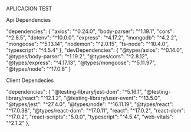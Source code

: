 APLICACION
TEST

Api Dependencies

"dependencies": {
"axios": "^0.24.0",
"body-parser": "^1.19.1",
"cors": "^2.8.5",
"dotenv": "^10.0.0",
"express": "^4.17.2",
"mongodb": "^4.2.2",
"mongoose": "^5.13.14",
"nodemon": "^2.0.15",
"ts-node": "^10.4.0",
"typescript": "^4.5.4"
},
"devDependencies": {
"@types/axios": "^0.14.0",
"@types/body-parser": "^1.19.2",
"@types/cors": "^2.8.12",
"@types/express": "^4.17.13",
"@types/mongoose": "^5.11.97",
"@types/node": "^17.0.8"
}

Client Dependecies

"dependencies": {
"@testing-library/jest-dom": "^5.16.1",
"@testing-library/react": "^12.1.2",
"@testing-library/user-event": "^13.5.0",
"@types/jest": "^27.4.0",
"@types/node": "^16.11.19",
"@types/react": "^17.0.38",
"@types/react-dom": "^17.0.11",
"react": "^17.0.2",
"react-dom": "^17.0.2",
"react-scripts": "5.0.0",
"typescript": "^4.5.4",
"web-vitals": "^2.1.2"
},
